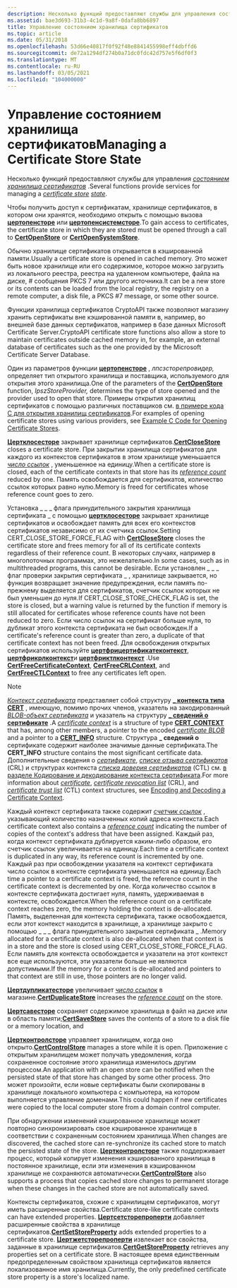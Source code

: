 ```yaml
---
description: Несколько функций предоставляют службы для управления состоянием хранилища сертификатов.
ms.assetid: bae3d693-31b3-4c1d-9a8f-0dafa8bb6897
title: Управление состоянием хранилища сертификатов
ms.topic: article
ms.date: 05/31/2018
ms.openlocfilehash: 53d66e40817f0f92f48e8841455998eff4dbffd6
ms.sourcegitcommit: de72a1294df274b0a71dc0fdc42d757e5f6df0f3
ms.translationtype: MT
ms.contentlocale: ru-RU
ms.lasthandoff: 03/05/2021
ms.locfileid: "104000000"
---
```

# <a name="managing-a-certificate-store-state"></a><span data-ttu-id="be21b-103">Управление состоянием хранилища сертификатов</span><span class="sxs-lookup"><span data-stu-id="be21b-103">Managing a Certificate Store State</span></span>

<span data-ttu-id="be21b-104">Несколько функций предоставляют службы для управления [*состоянием*](../secgloss/s-gly.md) [*хранилища сертификатов*](../secgloss/c-gly.md) .</span><span class="sxs-lookup"><span data-stu-id="be21b-104">Several functions provide services for managing a [*certificate store*](../secgloss/c-gly.md) [*state*](../secgloss/s-gly.md).</span></span>

<span data-ttu-id="be21b-105">Чтобы получить доступ к сертификатам, хранилище сертификатов, в котором они хранятся, необходимо открыть с помощью вызова [**цертопенсторе**](/windows/desktop/api/Wincrypt/nf-wincrypt-certopenstore) или [**цертопенсистемсторе**](/windows/desktop/api/Wincrypt/nf-wincrypt-certopensystemstorea).</span><span class="sxs-lookup"><span data-stu-id="be21b-105">To gain access to certificates, the certificate store in which they are stored must be opened through a call to [**CertOpenStore**](/windows/desktop/api/Wincrypt/nf-wincrypt-certopenstore) or [**CertOpenSystemStore**](/windows/desktop/api/Wincrypt/nf-wincrypt-certopensystemstorea).</span></span>

<span data-ttu-id="be21b-106">Обычно хранилище сертификатов открывается в кэшированной памяти.</span><span class="sxs-lookup"><span data-stu-id="be21b-106">Usually a certificate store is opened in cached memory.</span></span> <span data-ttu-id="be21b-107">Это может быть новое хранилище или его содержимое, которое можно загрузить из локального реестра, реестра на удаленном компьютере, файла на диске, \# сообщения PKCS 7 или другого источника.</span><span class="sxs-lookup"><span data-stu-id="be21b-107">It can be a new store or its contents can be loaded from the local registry, the registry on a remote computer, a disk file, a PKCS \#7 message, or some other source.</span></span>

<span data-ttu-id="be21b-108">Функции хранилища сертификатов CryptoAPI также позволяют магазину хранить сертификаты вне кэшированной памяти в, например, во внешней базе данных сертификатов, например в базе данных Microsoft Certificate Server.</span><span class="sxs-lookup"><span data-stu-id="be21b-108">CryptoAPI certificate store functions also allow a store to maintain certificates outside cached memory in, for example, an external database of certificates such as the one provided by the Microsoft Certificate Server Database.</span></span>

<span data-ttu-id="be21b-109">Один из параметров функции [**цертопенсторе**](/windows/desktop/api/Wincrypt/nf-wincrypt-certopenstore) , *лпсзсторепровидер,* определяет тип открытого хранилища и поставщика, используемого для открытия этого хранилища.</span><span class="sxs-lookup"><span data-stu-id="be21b-109">One of the parameters of the [**CertOpenStore**](/windows/desktop/api/Wincrypt/nf-wincrypt-certopenstore) function, *lpszStoreProvider,* determines the type of store opened and the provider used to open that store.</span></span> <span data-ttu-id="be21b-110">Примеры открытия хранилищ сертификатов с помощью различных поставщиков см. [в примере кода C для открытия хранилищ сертификатов](example-c-code-for-opening-certificate-stores.md).</span><span class="sxs-lookup"><span data-stu-id="be21b-110">For examples of opening certificate stores using various providers, see [Example C Code for Opening Certificate Stores](example-c-code-for-opening-certificate-stores.md).</span></span>

<span data-ttu-id="be21b-111">[**Цертклосесторе**](/windows/desktop/api/Wincrypt/nf-wincrypt-certclosestore) закрывает хранилище сертификатов.</span><span class="sxs-lookup"><span data-stu-id="be21b-111">[**CertCloseStore**](/windows/desktop/api/Wincrypt/nf-wincrypt-certclosestore) closes a certificate store.</span></span> <span data-ttu-id="be21b-112">При закрытии хранилища сертификатов для каждого из контекстов сертификатов в этом хранилище уменьшается [*число ссылок*](../secgloss/r-gly.md) , уменьшенное на единицу.</span><span class="sxs-lookup"><span data-stu-id="be21b-112">When a certificate store is closed, each of the certificate contexts in that store has its [*reference count*](../secgloss/r-gly.md) reduced by one.</span></span> <span data-ttu-id="be21b-113">Память освобождается для сертификатов, количество ссылок которых равно нулю.</span><span class="sxs-lookup"><span data-stu-id="be21b-113">Memory is freed for certificates whose reference count goes to zero.</span></span>

<span data-ttu-id="be21b-114">Установка \_ \_ \_ флага принудительного закрытия хранилища сертификата \_ с помощью [**цертклосесторе**](/windows/desktop/api/Wincrypt/nf-wincrypt-certclosestore) закрывает хранилище сертификатов и освобождает память для всех его контекстов сертификатов независимо от их счетчика ссылок.</span><span class="sxs-lookup"><span data-stu-id="be21b-114">Setting CERT\_CLOSE\_STORE\_FORCE\_FLAG with [**CertCloseStore**](/windows/desktop/api/Wincrypt/nf-wincrypt-certclosestore) closes the certificate store and frees memory for all of its certificate contexts regardless of their reference count.</span></span> <span data-ttu-id="be21b-115">В некоторых случаях, например в многопоточных программах, это нежелательно.</span><span class="sxs-lookup"><span data-stu-id="be21b-115">In some cases, such as in multithreaded programs, this cannot be desirable.</span></span> <span data-ttu-id="be21b-116">Если установлен \_ \_ \_ флаг проверки закрытия сертификата \_ , хранилище закрывается, но функция возвращает значение предупреждения, если память по-прежнему выделяется для сертификатов, счетчик ссылок которых не был уменьшен до нуля.</span><span class="sxs-lookup"><span data-stu-id="be21b-116">If CERT\_CLOSE\_STORE\_CHECK\_FLAG is set, the store is closed, but a warning value is returned by the function if memory is still allocated for certificates whose reference counts have not been reduced to zero.</span></span> <span data-ttu-id="be21b-117">Если число ссылок на сертификат больше нуля, то дубликат этого контекста сертификата не был освобожден.</span><span class="sxs-lookup"><span data-stu-id="be21b-117">If a certificate's reference count is greater than zero, a duplicate of that certificate context has not been freed.</span></span> <span data-ttu-id="be21b-118">Для освобождения открытых сертификатов используйте [**цертфрицертификатеконтекст**](/windows/desktop/api/Wincrypt/nf-wincrypt-certfreecertificatecontext), [**цертфрикрлконтекст**](/windows/desktop/api/Wincrypt/nf-wincrypt-certfreecrlcontext)и [**цертфриктлконтекст**](/windows/desktop/api/Wincrypt/nf-wincrypt-certfreectlcontext) .</span><span class="sxs-lookup"><span data-stu-id="be21b-118">Use [**CertFreeCertificateContext**](/windows/desktop/api/Wincrypt/nf-wincrypt-certfreecertificatecontext), [**CertFreeCRLContext**](/windows/desktop/api/Wincrypt/nf-wincrypt-certfreecrlcontext), and [**CertFreeCTLContext**](/windows/desktop/api/Wincrypt/nf-wincrypt-certfreectlcontext) to free any certificates left open.</span></span>

> [!Note]
> <span data-ttu-id="be21b-119">[*Контекст сертификата*](../secgloss/c-gly.md) представляет собой структуру [**\_ контекста типа CERT**](/windows/desktop/api/Wincrypt/ns-wincrypt-cert_context) , имеющую, помимо прочих членов, указатель на закодированный [*BLOB-объект сертификата*](../secgloss/c-gly.md) и указатель на структуру [**\_ сведений о сертификате**](/windows/desktop/api/Wincrypt/ns-wincrypt-cert_info) .</span><span class="sxs-lookup"><span data-stu-id="be21b-119">A [*certificate context*](../secgloss/c-gly.md) is a structure of type [**CERT\_CONTEXT**](/windows/desktop/api/Wincrypt/ns-wincrypt-cert_context) that has, among other members, a pointer to the encoded [*certificate BLOB*](../secgloss/c-gly.md) and a pointer to a [**CERT\_INFO**](/windows/desktop/api/Wincrypt/ns-wincrypt-cert_info) structure.</span></span> <span data-ttu-id="be21b-120">Структура **\_ сведений о** сертификате содержит наиболее значимые данные сертификата.</span><span class="sxs-lookup"><span data-stu-id="be21b-120">The **CERT\_INFO** structure contains the most significant certificate data.</span></span> <span data-ttu-id="be21b-121">Дополнительные сведения о [*сертификате*](../secgloss/c-gly.md), [*списке отзыва сертификатов*](../secgloss/c-gly.md) (CRL) и структурах контекста [*списка доверия сертификатов*](../secgloss/c-gly.md) (CTL) см. [в разделе Кодирование и декодирование контекста сертификата](encoding-and-decoding-a-certificate-context.md).</span><span class="sxs-lookup"><span data-stu-id="be21b-121">For more information about [*certificate*](../secgloss/c-gly.md), [*certificate revocation list*](../secgloss/c-gly.md) (CRL), and [*certificate trust list*](../secgloss/c-gly.md) (CTL) context structures, see [Encoding and Decoding a Certificate Context](encoding-and-decoding-a-certificate-context.md).</span></span>
> 
> <span data-ttu-id="be21b-122">Каждый контекст сертификата также содержит [*счетчик ссылок*](../secgloss/r-gly.md) , указывающий количество назначенных копий адреса контекста.</span><span class="sxs-lookup"><span data-stu-id="be21b-122">Each certificate context also contains a [*reference count*](../secgloss/r-gly.md) indicating the number of copies of the context's address that have been assigned.</span></span> <span data-ttu-id="be21b-123">Каждый раз, когда контекст сертификата дублируется каким-либо образом, его счетчик ссылок увеличивается на единицу.</span><span class="sxs-lookup"><span data-stu-id="be21b-123">Each time a certificate context is duplicated in any way, its reference count is incremented by one.</span></span> <span data-ttu-id="be21b-124">Каждый раз при освобождении указателя на контекст сертификата число ссылок в контексте сертификата уменьшается на единицу.</span><span class="sxs-lookup"><span data-stu-id="be21b-124">Each time a pointer to a certificate context is freed, the reference count in the certificate context is decremented by one.</span></span> <span data-ttu-id="be21b-125">Когда количество ссылок в контексте сертификата достигает нуля, память, удерживаемая в контексте, освобождается.</span><span class="sxs-lookup"><span data-stu-id="be21b-125">When the reference count on a certificate context reaches zero, the memory holding the context is de-allocated.</span></span> <span data-ttu-id="be21b-126">Память, выделенная для контекста сертификата, также освобождается, если этот контекст находится в хранилище, а хранилище закрыто с помощью \_ \_ \_ флага принудительного закрытия сертификата \_ .</span><span class="sxs-lookup"><span data-stu-id="be21b-126">Memory allocated for a certificate context is also de-allocated when that context is in a store and the store is closed using CERT\_CLOSE\_STORE\_FORCE\_FLAG.</span></span> <span data-ttu-id="be21b-127">Если память для контекста освобождается и указатели на этот контекст все еще используются, эти указатели больше не являются допустимыми.</span><span class="sxs-lookup"><span data-stu-id="be21b-127">If the memory for a context is de-allocated and pointers to that context are still in use, those pointers are no longer valid.</span></span>

 

<span data-ttu-id="be21b-128">[**Цертдупликатесторе**](/windows/desktop/api/Wincrypt/nf-wincrypt-certduplicatestore) увеличивает [*число ссылок*](../secgloss/r-gly.md) в магазине.</span><span class="sxs-lookup"><span data-stu-id="be21b-128">[**CertDuplicateStore**](/windows/desktop/api/Wincrypt/nf-wincrypt-certduplicatestore) increases the [*reference count*](../secgloss/r-gly.md) on the store.</span></span>

<span data-ttu-id="be21b-129">[**Цертсавесторе**](/windows/desktop/api/Wincrypt/nf-wincrypt-certsavestore) сохраняет содержимое хранилища в файл на диске или в область памяти;</span><span class="sxs-lookup"><span data-stu-id="be21b-129">[**CertSaveStore**](/windows/desktop/api/Wincrypt/nf-wincrypt-certsavestore) saves the contents of a store to a disk file or a memory location, and</span></span>

<span data-ttu-id="be21b-130">[**Цертконтролсторе**](/windows/desktop/api/Wincrypt/nf-wincrypt-certcontrolstore) управляет хранилищем, когда оно открыто.</span><span class="sxs-lookup"><span data-stu-id="be21b-130">[**CertControlStore**](/windows/desktop/api/Wincrypt/nf-wincrypt-certcontrolstore) manages a store while it is open.</span></span> <span data-ttu-id="be21b-131">Приложение с открытым хранилищем может получать уведомления, когда сохраненное состояние этого хранилища изменилось другим процессом.</span><span class="sxs-lookup"><span data-stu-id="be21b-131">An application with an open store can be notified when the persisted state of that store has changed by some other process.</span></span> <span data-ttu-id="be21b-132">Это может произойти, если новые сертификаты были скопированы в хранилище локального компьютера с компьютера, на котором выполняется управление доменами.</span><span class="sxs-lookup"><span data-stu-id="be21b-132">This could happen if new certificates were copied to the local computer store from a domain control computer.</span></span>

<span data-ttu-id="be21b-133">При обнаружении изменений кэшированное хранилище может повторно синхронизировать свое кэшированное хранилище в соответствии с сохраненным состоянием хранилища.</span><span class="sxs-lookup"><span data-stu-id="be21b-133">When changes are discovered, the cached store can re-synchronize its cached store to match the persisted state of the store.</span></span> <span data-ttu-id="be21b-134">[**Цертконтролсторе**](/windows/desktop/api/Wincrypt/nf-wincrypt-certcontrolstore) также поддерживает процесс, который копирует изменения кэшированного хранилища в постоянное хранилище, если эти изменения в кэшированном хранилище не сохраняются автоматически.</span><span class="sxs-lookup"><span data-stu-id="be21b-134">[**CertControlStore**](/windows/desktop/api/Wincrypt/nf-wincrypt-certcontrolstore) also supports a process that copies cached store changes to permanent storage when these changes in the cached store are not automatically saved.</span></span>

<span data-ttu-id="be21b-135">Контексты сертификатов, схожие с хранилищем сертификатов, могут иметь расширенные свойства.</span><span class="sxs-lookup"><span data-stu-id="be21b-135">Certificate store-like certificate contexts can have extended properties.</span></span> <span data-ttu-id="be21b-136">[**Цертсетсторепроперти**](/windows/desktop/api/Wincrypt/nf-wincrypt-certsetstoreproperty) добавляет расширенные свойства в хранилище сертификатов.</span><span class="sxs-lookup"><span data-stu-id="be21b-136">[**CertSetStoreProperty**](/windows/desktop/api/Wincrypt/nf-wincrypt-certsetstoreproperty) adds extended properties to a certificate store.</span></span> <span data-ttu-id="be21b-137">[**Цертжетсторепроперти**](/windows/desktop/api/Wincrypt/nf-wincrypt-certgetstoreproperty) извлекает все свойства, заданные в хранилище сертификатов.</span><span class="sxs-lookup"><span data-stu-id="be21b-137">[**CertGetStoreProperty**](/windows/desktop/api/Wincrypt/nf-wincrypt-certgetstoreproperty) retrieves any properties set on a certificate store.</span></span> <span data-ttu-id="be21b-138">В настоящее время единственным предопределенным свойством хранилища сертификатов является локализованное имя хранилища.</span><span class="sxs-lookup"><span data-stu-id="be21b-138">Currently, the only predefined certificate store property is a store's localized name.</span></span>

 

 
